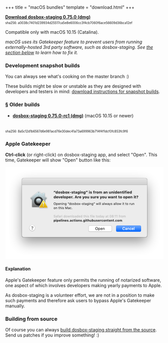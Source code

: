 +++
title = "macOS bundles"
template = "download.html"
+++

**[Download dosbox-staging 0.75.0 (dmg)][dmg]**
<br/>
<span style="font-size:0.7em">
sha256: a0038c7401d239934d25517ca5e8e6006cc3f4cb7060f6ace56609d36bca12ef
</span>

[dmg]: https://github.com/dosbox-staging/dosbox-staging/releases/download/v0.75.0/dosbox-staging-macOS-v0.75.0.dmg

Compatible only with macOS 10.15 (Catalina).

*macOS uses its Gatekeeper feature to prevent users from running
externally-hosted 3rd party software, such as dosbox-staging. See [the section
below](#apple-gatekeeper) to learn how to fix it.*

[1]:https://github.com/dosbox-staging/dosbox-staging

### Development snapshot builds

You can always see what's cooking on the master branch :)

These builds might be slow or unstable as they are designed with developers and
testers in mind: [download instructions for snapshot builds](
https://github.com/dosbox-staging/dosbox-staging#development-snapshot-builds).

### <a name="old-builds" href="#old-builds">§</a> Older builds

* **[dosbox-staging 0.75.0-rc1 (dmg)][0_75_0_rc1]** (macOS 10.15 or newer)
<br/>
<span style="font-size:0.7em">
sha256: 8a5c12d1b6567d6e981acd76e30dec41a73a699963b714f4f1dcf0fc853fc9f6
</span>

[0_75_0_rc1]:https://github.com/dosbox-staging/dosbox-staging/releases/download/v0.75.0-rc1/dosbox-staging-macOS-v0.75.0-rc1.dmg


### <a name="apple-gatekeeper"></a> Apple Gatekeeper

**Ctrl-click** (or right-click) on dosbox-staging app, and select "Open".
This time, Gatekeeper will show "Open" button like this:

![Gatekeeper window](gatekeeper.png)

#### Explanation

Apple's Gatekeeper feature only permits the running of notarized software, one
aspect of which involves developers making yearly payments to Apple.

As dosbox-staging is a volunteer effort, we are not in a position to make such
payments and therefore ask users to bypass Apple's Gatekeeper manually.


### Building from source

Of course you can always [build dosbox-staging straight from the source][1].
Send us patches if you improve something! :)

[1]:https://github.com/dosbox-staging/dosbox-staging
